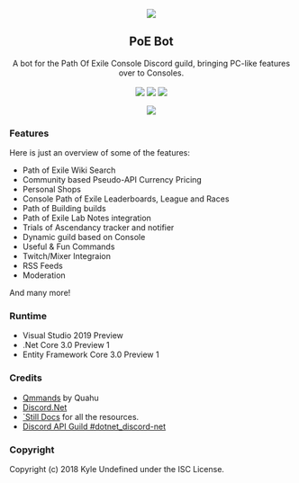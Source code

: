 <p align="center">
	<img src="https://i.imgur.com/Dz9tMeG.png" />
	<h2 align="center">PoE Bot</h2>
	<p align="center">
		A bot for the Path Of Exile Console Discord guild, bringing PC-like features over to Consoles.
		<br/><br/>
		<a href="https://kyleundefined.visualstudio.com/PoE-Bot/_build"><img src="https://kyleundefined.visualstudio.com/PoE-Bot/_apis/build/status/PoE-Bot-CI"/></a>
		<a href="https://opensource.org/licenses/ISC"><img src="http://img.shields.io/badge/license-ISC-brightgreen.svg?longCache=true&style=flat-square" /></a>
		<a href="https://discord.gg/94WWV48"><img src="https://img.shields.io/badge/Join-Support%20Guild-7289DA.svg?longCache=true&style=flat-square&logo=discord" /></a>
	</p>
	<p align="center">
		<a href="https://discord.gg/PGXQs4t"><img src="https://discordapp.com/api/guilds/349951210457137152/embed.png?style=banner2"/></a>
	</p>
</p>

### Features

Here is just an overview of some of the features:

* Path of Exile Wiki Search
* Community based Pseudo-API Currency Pricing
* Personal Shops
* Console Path of Exile Leaderboards, League and Races
* Path of Building builds
* Path of Exile Lab Notes integration
* Trials of Ascendancy tracker and notifier
* Dynamic guild based on Console
* Useful & Fun Commands
* Twitch/Mixer Integraion
* RSS Feeds
* Moderation

And many more!

### Runtime

* Visual Studio 2019 Preview
* .Net Core 3.0 Preview 1
* Entity Framework Core 3.0 Preview 1

### Credits

* [Qmmands](https://github.com/Quahu/Qmmands/) by Quahu
* [Discord.Net](https://github.com/RogueException/Discord.Net)
* [`Still Docs](https://docs.stillu.cc) for all the resources.
* [Discord API Guild #dotnet_discord-net](https://discord.gg/jkrBmQR)

### Copyright

Copyright (c) 2018 Kyle Undefined under the ISC License.